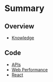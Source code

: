 # Summary

## Overview

* [Knowledge](README.md)

## Code

* [APIs](apis.md)
* [Web Performance](web-performance.md)
* [React](code/react.md)

